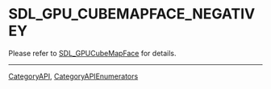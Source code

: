 # SDL_GPU_CUBEMAPFACE_NEGATIVEY

Please refer to [SDL_GPUCubeMapFace](SDL_GPUCubeMapFace) for details.

----
[CategoryAPI](CategoryAPI), [CategoryAPIEnumerators](CategoryAPIEnumerators)

